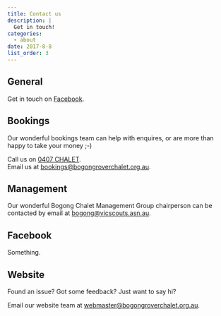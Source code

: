 ```yaml
---
title: Contact us
description: |
  Get in touch!
categories:
  - about
date: 2017-8-8
list_order: 3
---
```


## General

Get in touch on [Facebook](http://www.facebook.com/BogongRoverChalet).

## Bookings

Our wonderful bookings team can help with enquires, or are more than happy to
take your money ;-)

Call us on [0407 CHALET](tel:0407242538).<br>
Email us at [bookings@bogongroverchalet.org.au](mailto:bookings@bogongroverchalet.org.au).<br>

## Management

Our wonderful Bogong Chalet Management Group chairperson can be contacted by
email at [bogong@vicscouts.asn.au](mailto:bogong@vicscouts.asn.au).

## Facebook

Something.

## Website

Found an issue? Got some feedback? Just want to say hi?

Email our website team at [webmaster@bogongroverchalet.org.au](mailto:webmaster@bogongroverchalet.org.au).
